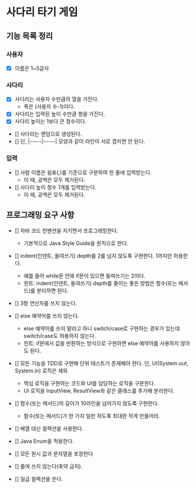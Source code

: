 # 사다리 타기 게임

## 기능 목록 정리

### 사용자
- [X] 이름은 1~5글자

### 사다리
- [X] 사다리는 사용자 수만큼의 열을 가진다.
  - 폭은 (사용자 수-1)이다.
- [X] 사다리는 입력된 높이 수만큼 행을 가진다.
- [X] 사다리 높이는 1보다 큰 정수이다.
- [] 사다리는 랜덤으로 생성된다.
- [] 단, |-----|-----| 모양과 같이 라인이 서로 겹치면 안 된다.

### 입력
- [] 사람 이름은 쉼표(,)를 기준으로 구분하여 한 줄에 입력받는다.
  - 이 때, 공백은 모두 제거된다.
- [] 사다리 높이 정수 1개를 입력받는다.
  - 이 때, 공백은 모두 제거된다.

## 프로그래밍 요구 사항
- [] 자바 코드 컨벤션을 지키면서 프로그래밍한다.
  - 기본적으로 Java Style Guide을 원칙으로 한다.
- [] indent(인덴트, 들여쓰기) depth를 2를 넘지 않도록 구현한다. 1까지만 허용한다.
  - 예를 들어 while문 안에 if문이 있으면 들여쓰기는 2이다.
  - 힌트: indent(인덴트, 들여쓰기) depth를 줄이는 좋은 방법은 함수(또는 메서드)를 분리하면 된다.
- [] 3항 연산자를 쓰지 않는다.
- [] else 예약어를 쓰지 않는다.
  - else 예약어를 쓰지 말라고 하니 switch/case로 구현하는 경우가 있는데 switch/case도 허용하지 않는다.
  - 힌트: if문에서 값을 반환하는 방식으로 구현하면 else 예약어를 사용하지 않아도 된다.

- [] 모든 기능을 TDD로 구현해 단위 테스트가 존재해야 한다. 단, UI(System.out, System.in) 로직은 제외
  - 핵심 로직을 구현하는 코드와 UI를 담당하는 로직을 구분한다.
  - UI 로직을 InputView, ResultView와 같은 클래스를 추가해 분리한다.
- [] 함수(또는 메서드)의 길이가 10라인을 넘어가지 않도록 구현한다.
  - 함수(또는 메서드)가 한 가지 일만 하도록 최대한 작게 만들어라.
- [] 배열 대신 컬렉션을 사용한다.
- [] Java Enum을 적용한다.
- [] 모든 원시 값과 문자열을 포장한다
- [] 줄여 쓰지 않는다(축약 금지).
- [] 일급 컬렉션을 쓴다.

